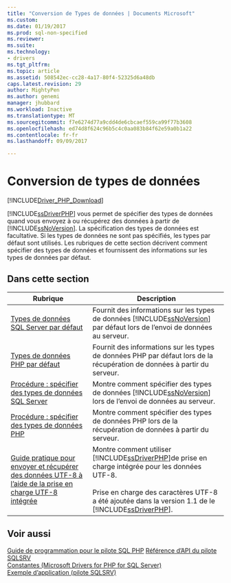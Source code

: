 ```yaml
---
title: "Conversion de Types de données | Documents Microsoft"
ms.custom: 
ms.date: 01/19/2017
ms.prod: sql-non-specified
ms.reviewer: 
ms.suite: 
ms.technology:
- drivers
ms.tgt_pltfrm: 
ms.topic: article
ms.assetid: 508542ec-cc28-4a17-80f4-52325d6a48db
caps.latest.revision: 29
author: MightyPen
ms.author: genemi
manager: jhubbard
ms.workload: Inactive
ms.translationtype: MT
ms.sourcegitcommit: f7e6274d77a9cdd4de6cbcaef559ca99f77b3608
ms.openlocfilehash: ed74d8f624c96b5c4c0aa083b84f62e59a0b1a22
ms.contentlocale: fr-fr
ms.lasthandoff: 09/09/2017

---
```

# <a name="converting-data-types"></a>Conversion de types de données
[!INCLUDE[Driver_PHP_Download](../../includes/driver_php_download.md)]

[!INCLUDE[ssDriverPHP](../../includes/ssdriverphp_md.md)] vous permet de spécifier des types de données quand vous envoyez à ou récupérez des données à partir de [!INCLUDE[ssNoVersion](../../includes/ssnoversion_md.md)]. La spécification des types de données est facultative. Si les types de données ne sont pas spécifiés, les types par défaut sont utilisés. Les rubriques de cette section décrivent comment spécifier des types de données et fournissent des informations sur les types de données par défaut.  
  
## <a name="in-this-section"></a>Dans cette section  
  
|Rubrique|Description|  
|---------|---------------|  
|[Types de données SQL Server par défaut](../../connect/php/default-sql-server-data-types.md)|Fournit des informations sur les types de données [!INCLUDE[ssNoVersion](../../includes/ssnoversion_md.md)] par défaut lors de l’envoi de données au serveur.|  
|[Types de données PHP par défaut](../../connect/php/default-php-data-types.md)|Fournit des informations sur les types de données PHP par défaut lors de la récupération de données à partir du serveur.|  
|[Procédure : spécifier des types de données SQL Server](../../connect/php/how-to-specify-sql-server-data-types-when-using-the-sqlsrv-driver.md)|Montre comment spécifier des types de données [!INCLUDE[ssNoVersion](../../includes/ssnoversion_md.md)] lors de l’envoi de données au serveur.|  
|[Procédure : spécifier des types de données PHP](../../connect/php/how-to-specify-php-data-types.md)|Montre comment spécifier des types de données PHP lors de la récupération de données à partir du serveur.|  
|[Guide pratique pour envoyer et récupérer des données UTF-8 à l’aide de la prise en charge UTF-8 intégrée](../../connect/php/how-to-send-and-retrieve-utf-8-data-using-built-in-utf-8-support.md)|Montre comment utiliser [!INCLUDE[ssDriverPHP](../../includes/ssdriverphp_md.md)]de prise en charge intégrée pour les données UTF-8.<br /><br />Prise en charge des caractères UTF-8 a été ajoutée dans la version 1.1 de le [!INCLUDE[ssDriverPHP](../../includes/ssdriverphp_md.md)].|  
  
## <a name="see-also"></a>Voir aussi  
[Guide de programmation pour le pilote SQL PHP](../../connect/php/programming-guide-for-php-sql-driver.md)
[Référence d’API du pilote SQLSRV](../../connect/php/sqlsrv-driver-api-reference.md)  
[Constantes &#40;Microsoft Drivers for PHP for SQL Server&#41;](../../connect/php/constants-microsoft-drivers-for-php-for-sql-server.md)  
[Exemple d’application &#40;pilote SQLSRV&#41;](../../connect/php/example-application-sqlsrv-driver.md)  
  

